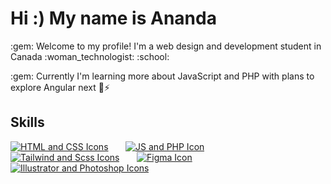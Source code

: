 <h1>Hi :) My name is Ananda </h1>

<p>:gem: Welcome to my profile! I'm a web design and development student in Canada :woman_technologist: :school:</p>
<p>:gem: Currently I'm learning more about JavaScript and PHP with plans to explore Angular next 🌱⚡</p>

<h2>Skills</h2>

[![HTML and CSS Icons](https://skillicons.dev/icons?i=html,css)](https://skillicons.dev) &nbsp;&nbsp;&nbsp;&nbsp;&nbsp; [![JS and PHP Icon](https://skillicons.dev/icons?i=js,php)](https://skillicons.dev) &nbsp;&nbsp;&nbsp;&nbsp;&nbsp; [![Tailwind and Scss Icons](https://skillicons.dev/icons?i=tailwind,scss)](https://skillicons.dev) &nbsp;&nbsp;&nbsp;&nbsp;&nbsp; [![Figma Icon](https://skillicons.dev/icons?i=figma)](https://skillicons.dev) &nbsp;&nbsp;&nbsp;&nbsp;&nbsp; [![Illustrator and Photoshop Icons](https://skillicons.dev/icons?i=illustrator,photoshop)](https://skillicons.dev)
